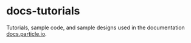 # docs-tutorials

Tutorials, sample code, and sample designs used in the documentation [docs.particle.io](https://docs.particle.io).

